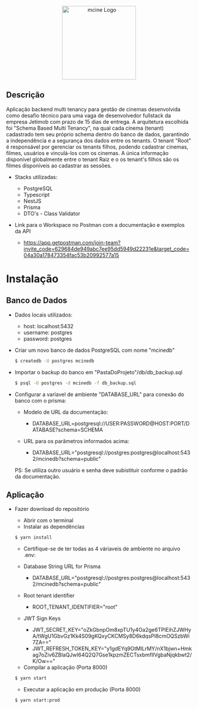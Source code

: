 <p align="center">
  <a href="http://marcosnascimento.vercel.app/" target="blank"><img src="https://res.cloudinary.com/dpmbuqjqj/image/upload/v1702862537/logo.mcine_mjupbm.svg" width="200" alt="mcine Logo" /></a>
</p>

## Descrição

Aplicação backend multi tenancy para gestão de cinemas desenvolvida como desafio técnico para uma vaga de desenvolvedor fullstack da empresa Jetimob com prazo de 15 dias de entrega. 
A arquitetura escolhida foi "Schema Based Multi Tenancy", na qual cada cinema (tenant) cadastrado tem seu próprio schema dentro do banco de dados, garantindo a independência e a segurança dos dados entre os tenants. 
O tenant "Root" é responsável por gerenciar os tenants filhos, podendo cadastrar cinemas, filmes, usuários e vinculá-los com os cinemas. 
A única informação disponível globalmente entre o tenant Raiz e o os tenant's filhos são os filmes disponíveis ao cadastrar as sessões.

- Stacks utilizadas:
	* PostgreSQL
	* Typescript
	* NestJS
	* Prisma
	* DTO's - Class Validator

 - Link para o Workspace no Postman com a documentação e exemplos da API
   * https://app.getpostman.com/join-team?invite_code=629684de949abc7ee95dd5949d22231e&target_code=04a30a178473354fac53b20992577a15
   
# Instalação

## Banco de Dados
- Dados locais utilizados:
	* host: localhost:5432 
	* username: postgres
	* password: postgres

- Criar um novo banco de dados PostgreSQL com nome "mcinedb"

    ```bash
    $ createdb -U postgres mcinedb
    ```
			
- Importar o backup do banco em "PastaDoProjeto"/db/db_backup.sql
  
    ```bash
    $ psql -U postgres -d mcinedb -f db_backup.sql
    ```
		
- Configurar a varíavel de ambiente "DATABASE_URL" para conexão do banco com o prisma:	
	* Modelo de URL da documentação: 
		* DATABASE_URL=postgresql://USER:PASSWORD@HOST:PORT/DATABASE?schema=SCHEMA

	* URL para os parâmetros informados acima:
		* DATABASE_URL="postgresql://postgres:postgres@localhost:5432/mcinedb?schema=public"
	
	PS: Se utiliza outro usuário e senha deve subistituir conforme o padrão da documentação.

## Aplicação
  - Fazer download do repositório
	- Abrir com o terminal
	- Instalar as dependências
    
	```bash
	$ yarn install
	```
  
	- Certifique-se de ter todas as 4 váriaveis de ambiente no arquivo .env:
	*  Database String URL for Prisma
		- DATABASE_URL="postgresql://postgres:postgres@localhost:5432/mcinedb?schema=public"

	* Root tenant identifier
		- ROOT_TENANT_IDENTIFIER="root"

	* JWT Sign Keys
		- JWT_SECRET_KEY="oZkGbnpOm8xpTU1y4Oa2ge6TPlEihZJWHyA/tWgU1GbvGz1Kk4S09gKQxyCKCMSy8D6kdqsPI8cmOQSzbWi7ZA=="
		- JWT_REFRESH_TOKEN_KEY="y1gdEYq9GtMlLrMY/nX1bjwn+Hmkag7oZiv6ZBlaQJwI64Q2Q7Gse1kpzmZECTsxbmfllVgbaNjqkbwt2/K/Ow=="
	
	- Compilar a aplicação (Porta 8000)
   
	```bash
	$ yarn start
	```
  	- Executar a aplicação em produção (Porta 8000)
     
	```bash
	$ yarn start:prod
	```

